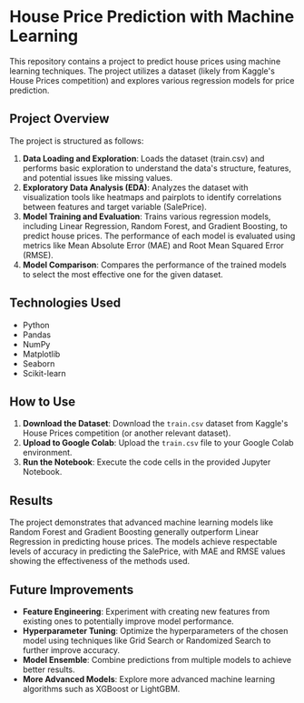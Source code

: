 # House Price Prediction with Machine Learning

This repository contains a project to predict house prices using machine learning techniques. The project utilizes a dataset (likely from Kaggle's House Prices competition) and explores various regression models for price prediction.

## Project Overview

The project is structured as follows:

1. **Data Loading and Exploration**: Loads the dataset (train.csv) and performs basic exploration to understand the data's structure, features, and potential issues like missing values.
2. **Exploratory Data Analysis (EDA)**: Analyzes the dataset with visualization tools like heatmaps and pairplots to identify correlations between features and target variable (SalePrice).
3. **Model Training and Evaluation**: Trains various regression models, including Linear Regression, Random Forest, and Gradient Boosting, to predict house prices. The performance of each model is evaluated using metrics like Mean Absolute Error (MAE) and Root Mean Squared Error (RMSE).
4. **Model Comparison**: Compares the performance of the trained models to select the most effective one for the given dataset.

## Technologies Used

- Python
- Pandas
- NumPy
- Matplotlib
- Seaborn
- Scikit-learn

## How to Use

1. **Download the Dataset**: Download the `train.csv` dataset from Kaggle's House Prices competition (or another relevant dataset).
2. **Upload to Google Colab**: Upload the `train.csv` file to your Google Colab environment.
3. **Run the Notebook**: Execute the code cells in the provided Jupyter Notebook.

## Results

The project demonstrates that advanced machine learning models like Random Forest and Gradient Boosting generally outperform Linear Regression in predicting house prices. The models achieve respectable levels of accuracy in predicting the SalePrice, with MAE and RMSE values showing the effectiveness of the methods used.

## Future Improvements

- **Feature Engineering**: Experiment with creating new features from existing ones to potentially improve model performance.
- **Hyperparameter Tuning**: Optimize the hyperparameters of the chosen model using techniques like Grid Search or Randomized Search to further improve accuracy.
- **Model Ensemble**: Combine predictions from multiple models to achieve better results.
- **More Advanced Models**: Explore more advanced machine learning algorithms such as XGBoost or LightGBM.
